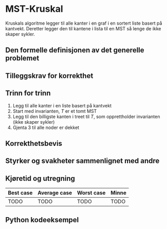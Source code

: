 # MST-Kruskal
<!-- [I5] Forstå MST-Kruskal -->

<!-- 
1. Kjenne den formelle definisjonen av det generelle problemet den løser
2. Kjenne til eventuelle tilleggskrav den stiller for å være korrekt
3. Vite hvordan den oppfører seg; kunne utføre algoritmen, trinn for trinn!
4. Forstå korrekthetsbeviset; hvordan og hvorfor virker algoritmen egentlig?
5. Kjenne til eventuelle styrker eller svakheter, sammenlignet med andre
6. Kjenne kjøretidene under ulike omstendigheter, og forstå utregningen
-->

Kruskals algoritme legger til alle kanter i en graf i en sortert liste basert på kantvekt. Deretter legger den til kantene i lista til en MST så lenge de ikke skaper sykler.

## Den formelle definisjonen av det generelle problemet
<!-- Et problem er relasjonen mellom input og output -->

## Tilleggskrav for korrekthet
<!-- Korrekhet: algoritmer virker, gir det svaret den skal -->
<!-- Eks: Binary search må ha en sortert liste -->

## Trinn for trinn
<!-- Pseudokode med forklaring -->
1. Legg til alle kanter i en liste basert på kantvekt
2. Start med invarianten, $T$ er et tomt MST
3. Legg til den billigste kanten i treet til $T$, som opprettholder invarianten (ikke skaper sykler)
4. Gjenta 3 til alle noder er dekket

## Korrekthetsbevis

## Styrker og svakheter sammenlignet med andre

## Kjøretid og utregning
<!-- Under ulike omstendigheter -->

Best case | Average case | Worst case | Minne
---------|----------|---------|---------
 TODO | TODO | TODO | TODO

## Python kodeeksempel
